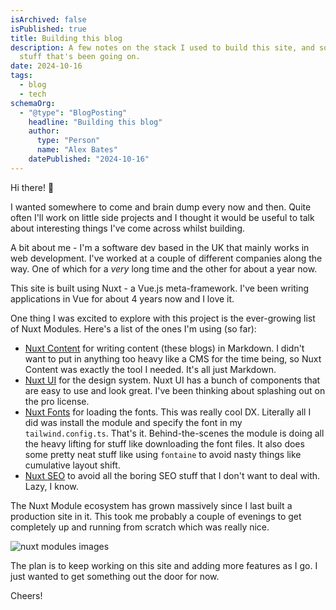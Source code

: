 ```yaml
---
isArchived: false
isPublished: true
title: Building this blog
description: A few notes on the stack I used to build this site, and some other
  stuff that's been going on.
date: 2024-10-16
tags:
  - blog
  - tech
schemaOrg:
  - "@type": "BlogPosting"
    headline: "Building this blog"
    author:
      type: "Person"
      name: "Alex Bates"
    datePublished: "2024-10-16"
---
```


Hi there! 👋

I wanted somewhere to come and brain dump every now and then. Quite often I'll
work on little side projects and I thought it would be useful to talk about
interesting things I've come across whilst building.

A bit about me - I'm a software dev based in the UK that mainly works in web
development. I've worked at a couple of different companies along the way. One
of which for a *very* long time and the other for about a year now.

This site is built using Nuxt - a Vue.js meta-framework. I've been writing
applications in Vue for about 4 years now and I love it.

One thing I was excited to explore with this project is the ever-growing list of
Nuxt Modules. Here's a list of the ones I'm using (so far):

- [Nuxt Content](https://content.nuxtjs.org/) for writing content (these blogs) in Markdown.
  I didn't want to put in anything too heavy like a CMS for the time being, so
  Nuxt Content was exactly the tool I needed. It's all just Markdown.
- [Nuxt UI](https://ui.nuxt.com/) for the design system. Nuxt UI has a bunch of
  components that are easy to use and look great. I've been thinking about
  splashing out on the pro license.
- [Nuxt Fonts](https://fonts.nuxt.com/) for loading the fonts. This was really
  cool DX. Literally all I did was install the module and specify the font in my
  `tailwind.config.ts`. That's it. Behind-the-scenes the module is doing all the
  heavy lifting for stuff like downloading the font files. It also does some
  pretty neat stuff like using `fontaine` to avoid nasty things like cumulative layout shift.
- [Nuxt SEO](https://nuxtseo.com/) to avoid all the boring SEO stuff that I
  don't want to deal with. Lazy, I know.

The Nuxt Module ecosystem has grown massively since I last built a production
site in it. This took me probably a couple of evenings to get completely up and
running from scratch which was really nice.

![nuxt modules images](/img/nuxtmodules.png)

The plan is to keep working on this site and adding more features as I go. I
just wanted to get something out the door for now.

Cheers!
